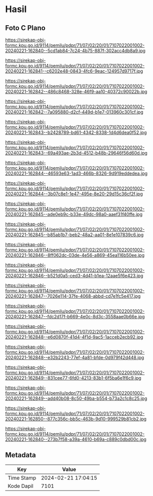 # Hasil

## Foto C Plano

https://sirekap-obj-formc.kpu.go.id/9114/pemilu/pdpr/71/07/02/20/01/7107022001002-20240221-162840--5cd1ab84-7c24-4b75-887f-302acc4db8a9.jpg

https://sirekap-obj-formc.kpu.go.id/9114/pemilu/pdpr/71/07/02/20/01/7107022001002-20240221-162841--c6202e48-0843-4fc6-9eac-124957d9717f.jpg

https://sirekap-obj-formc.kpu.go.id/9114/pemilu/pdpr/71/07/02/20/01/7107022001002-20240221-162842--486c8468-328e-46f9-aa10-40372c90022b.jpg

https://sirekap-obj-formc.kpu.go.id/9114/pemilu/pdpr/71/07/02/20/01/7107022001002-20240221-162842--7a095880-d2cf-449d-b1e7-013960c301cf.jpg

https://sirekap-obj-formc.kpu.go.id/9114/pemilu/pdpr/71/07/02/20/01/7107022001002-20240221-162843--b2428789-bd61-4342-8338-1d4d6dea0f52.jpg

https://sirekap-obj-formc.kpu.go.id/9114/pemilu/pdpr/71/07/02/20/01/7107022001002-20240221-162843--69a493ae-2b3d-4512-b48b-29646f56d60d.jpg

https://sirekap-obj-formc.kpu.go.id/9114/pemilu/pdpr/71/07/02/20/01/7107022001002-20240221-162844--46593e63-1ad3-466b-8326-9d919eddedea.jpg

https://sirekap-obj-formc.kpu.go.id/9114/pemilu/pdpr/71/07/02/20/01/7107022001002-20240221-162844--3b07c8e1-1e47-495e-8e20-29d15c36cf2f.jpg

https://sirekap-obj-formc.kpu.go.id/9114/pemilu/pdpr/71/07/02/20/01/7107022001002-20240221-162845--ade0eb9c-b33e-49dc-98a0-aaef31f40ffe.jpg

https://sirekap-obj-formc.kpu.go.id/9114/pemilu/pdpr/71/07/02/20/01/7107022001002-20240221-162845--b85ab1b7-beb2-48a2-aa01-8e1e107839c6.jpg

https://sirekap-obj-formc.kpu.go.id/9114/pemilu/pdpr/71/07/02/20/01/7107022001002-20240221-162846--8ff062dc-03de-4e56-a869-45ea116b50ee.jpg

https://sirekap-obj-formc.kpu.go.id/9114/pemilu/pdpr/71/07/02/20/01/7107022001002-20240221-162846--b521d0a5-ced3-4d41-b1ea-12aae5f6e423.jpg

https://sirekap-obj-formc.kpu.go.id/9114/pemilu/pdpr/71/07/02/20/01/7107022001002-20240221-162847--7026e114-37fe-4068-abbd-cd7e1fc5e417.jpg

https://sirekap-obj-formc.kpu.go.id/9114/pemilu/pdpr/71/07/02/20/01/7107022001002-20240221-162847--fdc2d17f-b669-4e0c-8d3c-3558aae0b66e.jpg

https://sirekap-obj-formc.kpu.go.id/9114/pemilu/pdpr/71/07/02/20/01/7107022001002-20240221-162848--e6d0870f-41d4-4f1d-9ac5-1acceb2ecb92.jpg

https://sirekap-obj-formc.kpu.go.id/9114/pemilu/pdpr/71/07/02/20/01/7107022001002-20240221-162848--e32b2243-77ef-4a81-bfde-0d979f42d448.jpg

https://sirekap-obj-formc.kpu.go.id/9114/pemilu/pdpr/71/07/02/20/01/7107022001002-20240221-162849--831cee77-6fd0-4213-83b1-6f5ba6e1f6c9.jpg

https://sirekap-obj-formc.kpu.go.id/9114/pemilu/pdpr/71/07/02/20/01/7107022001002-20240221-162849--add40b08-8c50-49ba-b554-b73a2c1c8c25.jpg

https://sirekap-obj-formc.kpu.go.id/9114/pemilu/pdpr/71/07/02/20/01/7107022001002-20240221-162850--877c356c-bb5c-463b-9d10-999529b81cb2.jpg

https://sirekap-obj-formc.kpu.go.id/9114/pemilu/pdpr/71/07/02/20/01/7107022001002-20240221-162840--273b7f58-a39a-4610-b69a-c889c0dbd00c.jpg


## Metadata

| Key        | Value               |
| ---------- | ------------------- |
| Time Stamp | 2024-02-21 17:04:15 |
| Kode Dapil | 7101                |



